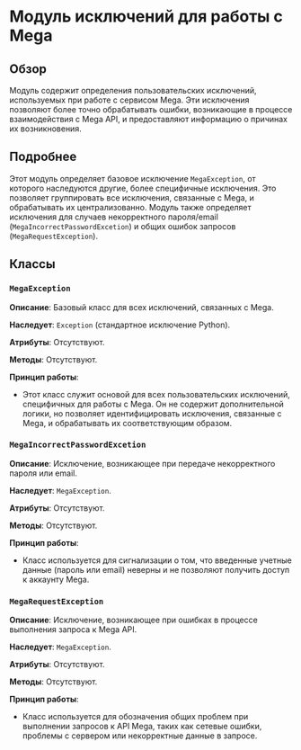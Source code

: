 # Модуль исключений для работы с Mega

## Обзор

Модуль содержит определения пользовательских исключений, используемых при работе с сервисом Mega. Эти исключения позволяют более точно обрабатывать ошибки, возникающие в процессе взаимодействия с Mega API, и предоставляют информацию о причинах их возникновения.

## Подробнее

Этот модуль определяет базовое исключение `MegaException`, от которого наследуются другие, более специфичные исключения. Это позволяет группировать все исключения, связанные с Mega, и обрабатывать их централизованно. Модуль также определяет исключения для случаев некорректного пароля/email (`MegaIncorrectPasswordExcetion`) и общих ошибок запросов (`MegaRequestException`).

## Классы

### `MegaException`

**Описание**: Базовый класс для всех исключений, связанных с Mega.

**Наследует**: `Exception` (стандартное исключение Python).

**Атрибуты**: Отсутствуют.

**Методы**: Отсутствуют.

**Принцип работы**:
   - Этот класс служит основой для всех пользовательских исключений, специфичных для работы с Mega. Он не содержит дополнительной логики, но позволяет идентифицировать исключения, связанные с Mega, и обрабатывать их соответствующим образом.

### `MegaIncorrectPasswordExcetion`

**Описание**: Исключение, возникающее при передаче некорректного пароля или email.

**Наследует**: `MegaException`.

**Атрибуты**: Отсутствуют.

**Методы**: Отсутствуют.

**Принцип работы**:
   - Класс используется для сигнализации о том, что введенные учетные данные (пароль или email) неверны и не позволяют получить доступ к аккаунту Mega.

### `MegaRequestException`

**Описание**: Исключение, возникающее при ошибках в процессе выполнения запроса к Mega API.

**Наследует**: `MegaException`.

**Атрибуты**: Отсутствуют.

**Методы**: Отсутствуют.

**Принцип работы**:
   - Класс используется для обозначения общих проблем при выполнении запросов к API Mega, таких как сетевые ошибки, проблемы с сервером или некорректные данные в запросе.